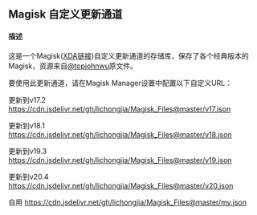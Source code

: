 ## Magisk 自定义更新通道 
#### 描述

这是一个Magisk([XDA链接](https://forum.xda-developers.com/apps/magisk/official-magisk-v7-universal-systemless-t3473445))自定义更新通道的存储库，保存了各个经典版本的Magisk，资源来自[@topjohnwu](https://github.com/topjohnwu)原文件。

要使用此更新通道，请在Magisk Manager设置中配置以下自定义URL：

更新到v17.2
https://cdn.jsdelivr.net/gh/lichongjia/Magisk_Files@master/v17.json

更新到v18.1
https://cdn.jsdelivr.net/gh/lichongjia/Magisk_Files@master/v18.json

更新到v19.3
https://cdn.jsdelivr.net/gh/lichongjia/Magisk_Files@master/v19.json

更新到v20.4
https://cdn.jsdelivr.net/gh/lichongjia/Magisk_Files@master/v20.json

自用
https://cdn.jsdelivr.net/gh/lichongjia/Magisk_Files@master/my.json

